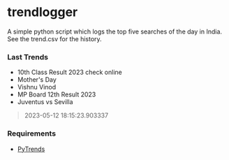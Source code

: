 # trendlogger
A simple python script which logs the top five searches of the day in India.<br>See the trend.csv for the history.<br>

<!-- Last Trends -->
### Last Trends
* 10th Class Result 2023 check online
* Mother's Day
* Vishnu Vinod
* MP Board 12th Result 2023
* Juventus vs Sevilla
> 2023-05-12 18:15:23.903337

<!-- Requirements -->
### Requirements
* [PyTrends](https://github.com/dreyco676/pytrends)
